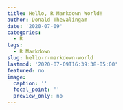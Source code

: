 ```yaml
---
title: Hello, R Markdown World!
author: Donald Thevalingam
date: '2020-07-09'
categories:
  - R
tags:
  - R Markdown
slug: hello-r-markdown-world
lastmod: '2020-07-09T16:39:38-05:00'
featured: no
image:
  caption: ''
  focal_point: ''
  preview_only: no
---
```

